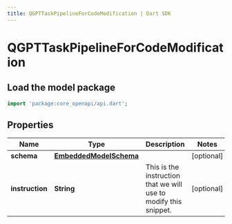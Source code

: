 ```yaml
---
title: QGPTTaskPipelineForCodeModification | Dart SDK
---
```


# QGPTTaskPipelineForCodeModification

## Load the model package
```dart
import 'package:core_openapi/api.dart';
```

## Properties
Name | Type | Description | Notes
------------ | ------------- | ------------- | -------------
**schema** | [**EmbeddedModelSchema**](EmbeddedModelSchema) |  | [optional] 
**instruction** | **String** | This is the instruction that we will use to modify this snippet. | [optional] 




